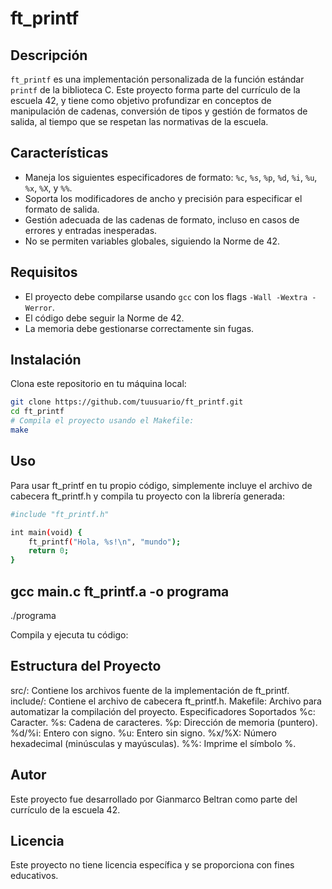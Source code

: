 # ft_printf

## Descripción

`ft_printf` es una implementación personalizada de la función estándar `printf` de la biblioteca C. Este proyecto forma parte del currículo de la escuela 42, y tiene como objetivo profundizar en conceptos de manipulación de cadenas, conversión de tipos y gestión de formatos de salida, al tiempo que se respetan las normativas de la escuela.

## Características

- Maneja los siguientes especificadores de formato: `%c`, `%s`, `%p`, `%d`, `%i`, `%u`, `%x`, `%X`, y `%%`.
- Soporta los modificadores de ancho y precisión para especificar el formato de salida.
- Gestión adecuada de las cadenas de formato, incluso en casos de errores y entradas inesperadas.
- No se permiten variables globales, siguiendo la Norme de 42.

## Requisitos

- El proyecto debe compilarse usando `gcc` con los flags `-Wall -Wextra -Werror`.
- El código debe seguir la Norme de 42.
- La memoria debe gestionarse correctamente sin fugas.

## Instalación

Clona este repositorio en tu máquina local:

```bash
git clone https://github.com/tuusuario/ft_printf.git
cd ft_printf
# Compila el proyecto usando el Makefile:
make
```
## Uso
Para usar ft_printf en tu propio código, simplemente incluye el archivo de cabecera ft_printf.h y compila tu proyecto con la librería generada:


```bash
#include "ft_printf.h"

int main(void) {
    ft_printf("Hola, %s!\n", "mundo");
    return 0;
}
```
## gcc main.c ft_printf.a -o programa
./programa 

Compila y ejecuta tu código:


## Estructura del Proyecto
src/: Contiene los archivos fuente de la implementación de ft_printf.
include/: Contiene el archivo de cabecera ft_printf.h.
Makefile: Archivo para automatizar la compilación del proyecto.
Especificadores Soportados
%c: Caracter.
%s: Cadena de caracteres.
%p: Dirección de memoria (puntero).
%d/%i: Entero con signo.
%u: Entero sin signo.
%x/%X: Número hexadecimal (minúsculas y mayúsculas).
%%: Imprime el símbolo %.

## Autor
Este proyecto fue desarrollado por Gianmarco Beltran como parte del currículo de la escuela 42.

## Licencia
Este proyecto no tiene licencia específica y se proporciona con fines educativos.

